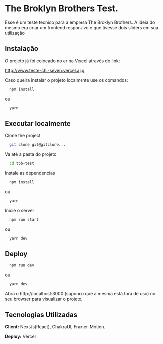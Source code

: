 
# The Broklyn Brothers Test.

Esse é um teste tecnico para a empresa The Broklyn Brothers.
A ideia do mesmo era criar um frontend responsivo e que tivesse dois sliders em sua utilização 



## Instalação

O projeto já foi colocado no ar na Vercel através do link:

http://www.teste-chi-seven.vercel.app

Caso queira instalar o projeto localmente use os comandos:

```bash
  npm install
```
ou
```bash
  yarn
```

## Executar localmente

Clone the project

```bash
  git clone git@gitclone...
```

Va até a pasta do projeto

```bash
  cd tbb-test
```

Instale as dependencias

```bash
  npm install
```
ou
```bash
  yarn
```
Inicie o server

```bash
  npm run start
```
ou

```bash
  yarn dev
```
## Deploy

```bash
  npm run dev
```
ou
```bash
  yarn dev
```

Abra o http://localhost:3000 (supondo que a mesma está fora de uso) no seu browser para visualizar o projeto.

## Tecnologias Utilizadas

**Client:** NextJs(React), ChakraUI, Framer-Motion.

**Deploy:** Vercel